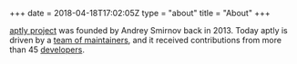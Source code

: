 +++
date = 2018-04-18T17:02:05Z
type = "about"
title = "About"
+++

[aptly project](https://github.com/aptly-dev/aptly) was founded by Andrey Smirnov back in 2013.
Today aptly is driven by a [team of maintainers](https://github.com/orgs/aptly-dev/people), and
it received contributions from more than 45 [developers](https://github.com/aptly-dev/aptly/graphs/contributors).

